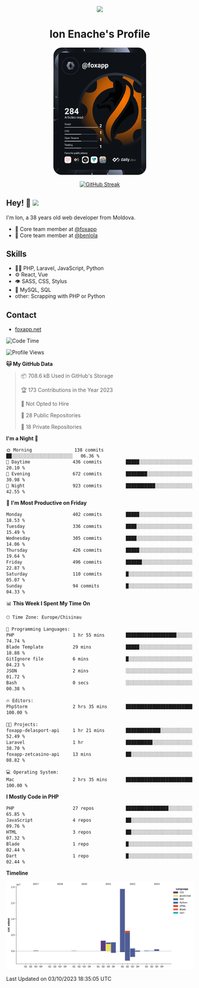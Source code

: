 <div id="header" align="center">
  <img src="https://media.giphy.com/media/M9gbBd9nbDrOTu1Mqx/giphy.gif" width="100"/>
	<h1>Ion Enache's Profile</h1>
</div>
<div align="center">
	<a href="https://app.daily.dev/foxapp"><img src="https://github.com/foxapp/foxapp/blob/master/devcard.svg" width="250" alt="Ion Enache's Dev Card"/></a>
</div>


<div align="center">
	
[![GitHub Streak](http://github-readme-streak-stats.herokuapp.com?user=foxapp&hide_border=true&date_format=M%20j%5B%2C%20Y%5D)](https://git.io/streak-stats)
	
</div>


## Hey! 👋 <img src="https://media.giphy.com/media/hvRJCLFzcasrR4ia7z/giphy.gif" width="30px"/>
I'm Ion, a 38 years old web developer from Moldova.


- 👥 Core team member at [@foxapp](https://github.com/foxapp)
- 👥 Core team member at [@benlola](https://github.com/benlola)

## Skills
- 👨‍💻 PHP, Laravel, JavaScript, Python
- ⚙️ React, Vue
- 👁️ SASS, CSS, Stylus
- 💽 MySQL, SQL
- other: Scrapping with PHP or Python

## Contact
- [foxapp.net](https://www.foxapp.net)

<!--START_SECTION:waka-->
![Code Time](http://img.shields.io/badge/Code%20Time-1%2C515%20hrs%2034%20mins-blue)

![Profile Views](http://img.shields.io/badge/Profile%20Views-0-blue)

**🐱 My GitHub Data** 

> 📦 708.6 kB Used in GitHub's Storage 
 > 
> 🏆 173 Contributions in the Year 2023
 > 
> 🚫 Not Opted to Hire
 > 
> 📜 28 Public Repositories 
 > 
> 🔑 18 Private Repositories 
 > 
**I'm a Night 🦉** 

```text
🌞 Morning                138 commits         ██░░░░░░░░░░░░░░░░░░░░░░░   06.36 % 
🌆 Daytime                436 commits         █████░░░░░░░░░░░░░░░░░░░░   20.10 % 
🌃 Evening                672 commits         ████████░░░░░░░░░░░░░░░░░   30.98 % 
🌙 Night                  923 commits         ███████████░░░░░░░░░░░░░░   42.55 % 
```
📅 **I'm Most Productive on Friday** 

```text
Monday                   402 commits         █████░░░░░░░░░░░░░░░░░░░░   18.53 % 
Tuesday                  336 commits         ████░░░░░░░░░░░░░░░░░░░░░   15.49 % 
Wednesday                305 commits         ████░░░░░░░░░░░░░░░░░░░░░   14.06 % 
Thursday                 426 commits         █████░░░░░░░░░░░░░░░░░░░░   19.64 % 
Friday                   496 commits         ██████░░░░░░░░░░░░░░░░░░░   22.87 % 
Saturday                 110 commits         █░░░░░░░░░░░░░░░░░░░░░░░░   05.07 % 
Sunday                   94 commits          █░░░░░░░░░░░░░░░░░░░░░░░░   04.33 % 
```


📊 **This Week I Spent My Time On** 

```text
🕑︎ Time Zone: Europe/Chisinau

💬 Programming Languages: 
PHP                      1 hr 55 mins        ███████████████████░░░░░░   74.74 % 
Blade Template           29 mins             █████░░░░░░░░░░░░░░░░░░░░   18.88 % 
GitIgnore file           6 mins              █░░░░░░░░░░░░░░░░░░░░░░░░   04.23 % 
JSON                     2 mins              ░░░░░░░░░░░░░░░░░░░░░░░░░   01.72 % 
Bash                     0 secs              ░░░░░░░░░░░░░░░░░░░░░░░░░   00.38 % 

🔥 Editors: 
PhpStorm                 2 hrs 35 mins       █████████████████████████   100.00 % 

🐱‍💻 Projects: 
foxapp-delasport-api     1 hr 21 mins        █████████████░░░░░░░░░░░░   52.49 % 
Laravel                  1 hr                ██████████░░░░░░░░░░░░░░░   38.70 % 
foxapp-zetcasino-api     13 mins             ██░░░░░░░░░░░░░░░░░░░░░░░   08.82 % 

💻 Operating System: 
Mac                      2 hrs 35 mins       █████████████████████████   100.00 % 
```

**I Mostly Code in PHP** 

```text
PHP                      27 repos            ████████████████░░░░░░░░░   65.85 % 
JavaScript               4 repos             ██░░░░░░░░░░░░░░░░░░░░░░░   09.76 % 
HTML                     3 repos             ██░░░░░░░░░░░░░░░░░░░░░░░   07.32 % 
Blade                    1 repo              █░░░░░░░░░░░░░░░░░░░░░░░░   02.44 % 
Dart                     1 repo              █░░░░░░░░░░░░░░░░░░░░░░░░   02.44 % 
```



**Timeline**

![Lines of Code chart](https://raw.githubusercontent.com/foxapp/foxapp/master/assets/bar_graph.png)


 Last Updated on 03/10/2023 18:35:05 UTC
<!--END_SECTION:waka-->
